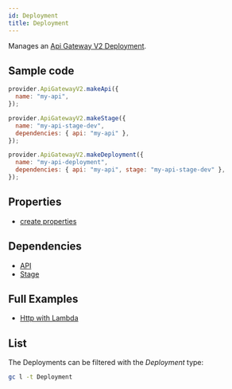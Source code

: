 ```yaml
---
id: Deployment
title: Deployment
---
```


Manages an [Api Gateway V2 Deployment](https://console.aws.amazon.com/apigateway/main/apis).

## Sample code

```js
provider.ApiGatewayV2.makeApi({
  name: "my-api",
});

provider.ApiGatewayV2.makeStage({
  name: "my-api-stage-dev",
  dependencies: { api: "my-api" },
});

provider.ApiGatewayV2.makeDeployment({
  name: "my-api-deployment",
  dependencies: { api: "my-api", stage: "my-api-stage-dev" },
});
```

## Properties

- [create properties](https://docs.aws.amazon.com/AWSJavaScriptSDK/latest/AWS/ApiGatewayV2.html#createDeployment-property)

## Dependencies

- [API](./Api.md)
- [Stage](./Stage.md)

## Full Examples

- [Http with Lambda](https://github.com/grucloud/grucloud/tree/main/examples/aws/api-gateway-v2/http-lambda)

## List

The Deployments can be filtered with the _Deployment_ type:

```sh
gc l -t Deployment
```

```txt

```
